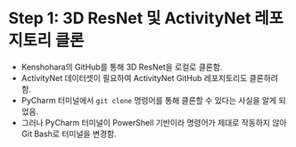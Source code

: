 # Step 1: 3D ResNet 및 ActivityNet 레포지토리 클론

- Kenshohara의 GitHub를 통해 3D ResNet을 로컬로 클론함.
- ActivityNet 데이터셋이 필요하여 ActivityNet GitHub 레포지토리도 클론하려 함.
- PyCharm 터미널에서 `git clone` 명령어를 통해 클론할 수 있다는 사실을 알게 되었음.
- 그러나 PyCharm 터미널이 PowerShell 기반이라 명령어가 제대로 작동하지 않아 Git Bash로 터미널을 변경함.